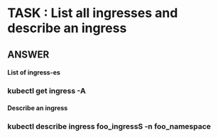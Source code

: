 
# TASK : List all ingresses and describe an ingress


## ANSWER


#### List of ingress-es
### kubectl get ingress -A

#### Describe an ingress
### kubectl describe ingress foo_ingressS -n foo_namespace


